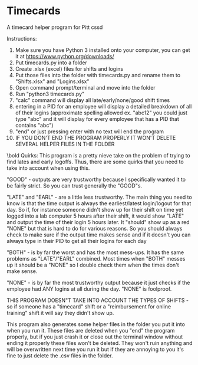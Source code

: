 # Timecards
A timecard helper program for Pitt cssd

Instructions:
1. Make sure you have Python 3 installed onto your computer, you can get it at https://www.python.org/downloads/
2. Put timecards.py into a folder
3. Create .xlsx (excel) files for shifts and logins
4. Put those files into the folder with timecards.py and rename them to "Shifts.xlsx" and "Logins.xlsx"
5. Open command prompt/terminal and move into the folder
6. Run "python3 timecards.py"
7. "calc" command will display all late/early/none/good shift times
8. entering in a PID for an employee will display a detailed breakdown of all of their logins (approximate spelling allowed ex. "abc12" you could just type "abc" and it will display for every employee that has a PID that contains "abc")
9. "end" or just pressing enter with no text will end the program
10. IF YOU DON'T END THE PROGRAM PROPERLY IT WON'T DELETE SEVERAL HELPER FILES IN THE FOLDER


\bold Quirks:
This program is a pretty nieve take on the problem of trying to find lates and early logoffs. Thus, there are some quirks that you need to take into account when using this.

"GOOD" - outputs are very trustworthy because I specifically wanted it to be fairly strict. So you can trust generally the "GOOD"s.

"LATE" and "EARL" - are a little less trustworthy. The main thing you need to know is that the time output is always the earliest/latest login/logout for that day. So if, for instance someone didn't show up for their shift on time yet logged into a lab computer 5 hours after their shift, it would show "LATE" and output the time of their login 5 hours later. It "should" show up as a red "NONE" but that is hard to do for various reasons. So you should always check to make sure if the output time makes sense and if it doesn't you can always type in their PID to get all their logins for each day

 "BOTH" - is by far the worst and has the most mess-ups. It has the same problems as "LATE"/"EARL" combined. Most times when "BOTH" messes up it should be a "NONE" so I double check them when the times don't make sense.
 
 "NONE" - is by far the most trustworthy output because it just checks if the employee had ANY logins at all during the day. "NONE" is foolproof.
 
 THIS PROGRAM DOESN"T TAKE INTO ACCOUNT THE TYPES OF SHIFTS - so if someone has a "timecard" shift or a "reimbursement for online training" shift it will say they didn't show up.
 
 This program also generates some helper files in the folder you put it into when you run it. These files are deleted when you "end" the program properly, but if you just crash it or close out the terminal window without ending it properly these files won't be deleted. They won't ruin anything and will be overwritten next time you run it but if they are annoying to you it's fine to just delete the .csv files in the folder.
